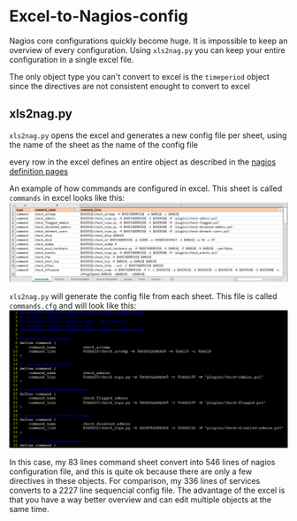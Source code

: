 # Excel-to-Nagios-config
Nagios core configurations quickly become huge. It is impossible to keep an overview of every configuration. 
Using `xls2nag.py` you can keep your entire configuration in a single excel file.

The only object type you can't convert to excel is the `timeperiod` object since the directives are not consistent enought to convert to excel 

## xls2nag.py
`xls2nag.py` opens the excel and generates a new config file per sheet, using the name of the sheet as the name of the config file

every row in the excel defines an entire object as described in the [nagios definition pages](https://assets.nagios.com/downloads/nagioscore/docs/nagioscore/3/en/objectdefinitions.html)

An example of how commands are configured in excel. This sheet is called `commands` in excel looks like this:
![alt text][excel-cmd]

`xls2nag.py` will generate the config file from each sheet. This file is called `commands.cfg` and will look like this:
![alt text][nagios-cmd-cfg]


In this case, my 83 lines command sheet convert into 546 lines of nagios configuration file, and this is quite ok because there are only a few directives in these objects. For comparison, my 336 lines of services converts to a 2227 line sequencial config file. The advantage of the excel is that you have a way better overview and can edit multiple objects at the same time.


[excel-cmd]: https://github.com/on1dds/Excel-to-Nagios-config/raw/main/screenshots/excel-cmd.png "excel cmd"
[nagios-cmd-cfg]: https://github.com/on1dds/Excel-to-Nagios-config/raw/main/screenshots/nagios-cmd-cfg.png "nagios command configuration"
